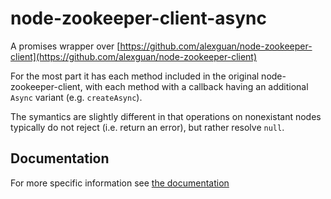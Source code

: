 # node-zookeeper-client-async
A promises wrapper over [https://github.com/alexguan/node-zookeeper-client](https://github.com/alexguan/node-zookeeper-client)

For the most part it has each method included in the original node-zookeeper-client, with
each method with a callback having an additional `Async` variant (e.g. `createAsync`).

The symantics are slightly different in that operations on nonexistant nodes typically do
not reject (i.e. return an error), but rather resolve `null`.

## Documentation
For more specific information see [the documentation](https://cilliemalan.github.io/node-zookeeper-client-async/node-zookeeper-client-async/1.0.0-beta/)